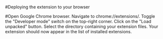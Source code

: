 #Deploying the extension to your browser

#Open Google Chrome browser.
Navigate to chrome://extensions/.
Toggle the "Developer mode" switch on the top-right corner.
Click on the "Load unpacked" button.
Select the directory containing your extension files.
Your extension should now appear in the list of installed extensions.
